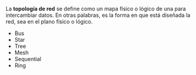 La **topología de red** se define como un mapa físico o lógico de una para intercambiar datos. En otras palabras, es la forma en que está diseñada la red, sea en el plano físico o lógico.

- Bus
- Star
- Tree
- Mesh
- Sequential
- Ring
